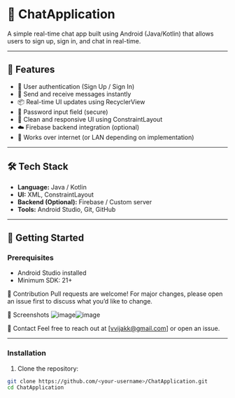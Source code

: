 # 💬 ChatApplication

A simple real-time chat app built using Android (Java/Kotlin) that allows users to sign up, sign in, and chat in real-time.

---

## 📱 Features

- 👤 User authentication (Sign Up / Sign In)
- 📨 Send and receive messages instantly
- 📦 Real-time UI updates using RecyclerView
- 🔐 Password input field (secure)
- 🧭 Clean and responsive UI using ConstraintLayout
- ☁️ Firebase backend integration (optional)
- 📶 Works over internet (or LAN depending on implementation)

---

## 🛠️ Tech Stack

- **Language:** Java / Kotlin
- **UI:** XML, ConstraintLayout
- **Backend (Optional):** Firebase / Custom server
- **Tools:** Android Studio, Git, GitHub

---

## 🚀 Getting Started

### Prerequisites
- Android Studio installed
- Minimum SDK: 21+

🙌 Contribution
Pull requests are welcome! For major changes, please open an issue first to discuss what you’d like to change.

📸 Screenshots
![image](https://github.com/user-attachments/assets/fb375a9b-1c88-4ada-afa2-697e64e70d0f)![image](https://github.com/user-attachments/assets/c7b7e048-a4be-4ad1-a921-e1c8b31f4851)

📧 Contact
Feel free to reach out at [vvijakk@gmail.com] or open an issue.

---

### Installation
1. Clone the repository:
```bash
git clone https://github.com/<your-username>/ChatApplication.git
cd ChatApplication 
